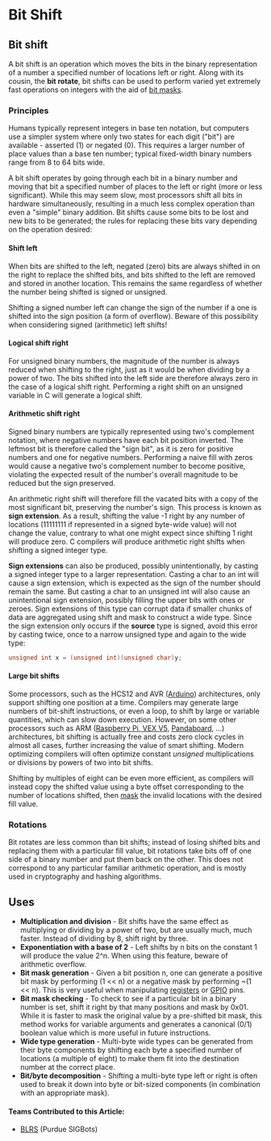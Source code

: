 # Bit Shift

## Bit shift

A bit shift is an operation which moves the bits in the binary representation of a number a specified number of locations left or right. Along with its cousin, the **bit rotate**, bit shifts can be used to perform varied yet extremely fast operations on integers with the aid of [bit masks](bit-mask.md).

### Principles

Humans typically represent integers in base ten notation, but computers use a simpler system where only two states for each digit \("bit"\) are available - asserted \(1\) or negated \(0\). This requires a larger number of place values than a base ten number; typical fixed-width binary numbers range from 8 to 64 bits wide.

A bit shift operates by going through each bit in a binary number and moving that bit a specified number of places to the left or right \(more or less significant\). While this may seem slow, most processors shift all bits in hardware simultaneously, resulting in a much less complex operation than even a "simple" binary addition. Bit shifts cause some bits to be lost and new bits to be generated; the rules for replacing these bits vary depending on the operation desired:

#### Shift left

When bits are shifted to the left, negated \(zero\) bits are always shifted in on the right to replace the shifted bits, and bits shifted to the left are removed and stored in another location. This remains the same regardless of whether the number being shifted is signed or unsigned.

Shifting a signed number left can change the sign of the number if a one is shifted into the sign position \(a form of overflow\). Beware of this possibility when considering signed \(arithmetic\) left shifts!

#### Logical shift right

For unsigned binary numbers, the magnitude of the number is always reduced when shifting to the right, just as it would be when dividing by a power of two. The bits shifted into the left side are therefore always zero in the case of a logical shift right. Performing a right shift on an unsigned variable in C will generate a logical shift.

#### Arithmetic shift right

Signed binary numbers are typically represented using two's complement notation, where negative numbers have each bit position inverted. The leftmost bit is therefore called the "sign bit", as it is zero for positive numbers and one for negative numbers. Performing a naive fill with zeros would cause a negative two's complement number to become positive, violating the expected result of the number's overall magnitude to be reduced but the sign preserved.

An arithmetic right shift will therefore fill the vacated bits with a copy of the most significant bit, preserving the number's sign. This process is known as **sign extension**. As a result, shifting the value -1 right by any number of locations \(11111111 if represented in a signed byte-wide value\) will not change the value, contrary to what one might expect since shifting 1 right will produce zero. C compilers will produce arithmetic right shifts when shifting a signed integer type.

**Sign extensions** can also be produced, possibly unintentionally, by casting a signed integer type to a larger representation. Casting a char to an int will cause a sign extension, which is expected as the sign of the number should remain the same. But casting a char to an unsigned int will also cause an unintentional sign extension, possibly filling the upper bits with ones or zeroes. Sign extensions of this type can corrupt data if smaller chunks of data are aggregated using shift and mask to construct a wide type. Since the sign extension only occurs if the **source** type is signed, avoid this error by casting twice, once to a narrow unsigned type and again to the wide type: 

```c
unsigned int x = (unsigned int)(unsigned char)y;
```

#### Large bit shifts

Some processors, such as the HCS12 and AVR \([Arduino](../electronics/external-boards/arduino.md)\) architectures, only support shifting one position at a time. Compilers may generate large numbers of bit-shift instructions, or even a loop, to shift by large or variable quantities, which can slow down execution. However, on some other processors such as ARM \([Raspberry Pi](../electronics/external-boards/raspberry-pi.md),[ VEX V5](../electronics/vex-electronics/vex-v5-brain/), [Pandaboard](../electronics/external-boards/pandaboard.md), ...\) architectures, bit shifting is actually free and costs zero clock cycles in almost all cases, further increasing the value of smart shifting. Modern optimizing compilers will often optimize constant _unsigned_ multiplications or divisions by powers of two into bit shifts.

Shifting by multiples of eight can be even more efficient, as compilers will instead copy the shifted value using a byte offset corresponding to the number of locations shifted, then [mask](bit-mask.md) the invalid locations with the desired fill value.

### Rotations

Bit rotates are less common than bit shifts; instead of losing shifted bits and replacing them with a particular fill value, bit rotations take bits off of one side of a binary number and put them back on the other. This does not correspond to any particular familiar arithmetic operation, and is mostly used in cryptography and hashing algorithms.

## Uses

* **Multiplication and division** - Bit shifts have the same effect as multiplying or dividing by a power of two, but are usually much, much faster. Instead of dividing by 8, shift right by three.
* **Exponentiation with a base of 2** - Left shifts by n bits on the constant 1 will produce the value 2^n. When using this feature, beware of arithmetic overflow. 
* **Bit mask generation** - Given a bit position n, one can generate a positive bit mask by performing \(1 &lt;&lt; n\) or a negative mask by performing ~\(1 &lt;&lt; n\). This is very useful when manipulating [registers](register-programming.md) or [GPIO](../electronics/gpio.md) pins.
* **Bit mask checking** - To check to see if a particular bit in a binary number is set, shift it right by that many positions and mask by 0x01. While it is faster to mask the original value by a pre-shifted bit mask, this method works for variable arguments and generates a canonical \(0/1\) boolean value which is more useful in future instructions.
* **Wide type generation** - Multi-byte wide types can be generated from their byte components by shifting each byte a specified number of locations \(a multiple of eight\) to make them fit into the destination number at the correct place.
* **Bit/byte decomposition** - Shifting a multi-byte type left or right is often used to break it down into byte or bit-sized components \(in combination with an appropriate mask\).

#### Teams Contributed to this Article:

* [BLRS](https://purduesigbots.com/) \(Purdue SIGBots\)

